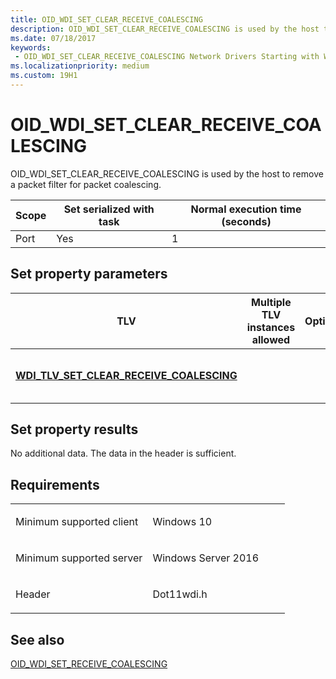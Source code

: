 ```yaml
---
title: OID_WDI_SET_CLEAR_RECEIVE_COALESCING
description: OID_WDI_SET_CLEAR_RECEIVE_COALESCING is used by the host to remove a packet filter for packet coalescing.
ms.date: 07/18/2017
keywords:
 - OID_WDI_SET_CLEAR_RECEIVE_COALESCING Network Drivers Starting with Windows Vista
ms.localizationpriority: medium
ms.custom: 19H1
---
```


# OID\_WDI\_SET\_CLEAR\_RECEIVE\_COALESCING


OID\_WDI\_SET\_CLEAR\_RECEIVE\_COALESCING is used by the host to remove a packet filter for packet coalescing.

| Scope | Set serialized with task | Normal execution time (seconds) |
|-------|--------------------------|---------------------------------|
| Port  | Yes                      | 1                               |

 

## Set property parameters


| TLV                                                                                            | Multiple TLV instances allowed | Optional | Description                         |
|------------------------------------------------------------------------------------------------|--------------------------------|----------|-------------------------------------|
| [**WDI\_TLV\_SET\_CLEAR\_RECEIVE\_COALESCING**](./wdi-tlv-set-clear-receive-coalescing.md) |                                |          | The packet filter ID to be removed. |

 

## Set property results


No additional data. The data in the header is sufficient.

## Requirements

<table>
<colgroup>
<col width="50%" />
<col width="50%" />
</colgroup>
<tbody>
<tr class="odd">
<td><p>Minimum supported client</p></td>
<td><p>Windows 10</p></td>
</tr>
<tr class="even">
<td><p>Minimum supported server</p></td>
<td><p>Windows Server 2016</p></td>
</tr>
<tr class="odd">
<td><p>Header</p></td>
<td>Dot11wdi.h</td>
</tr>
</tbody>
</table>

## See also


[OID\_WDI\_SET\_RECEIVE\_COALESCING](oid-wdi-set-receive-coalescing.md)

 

